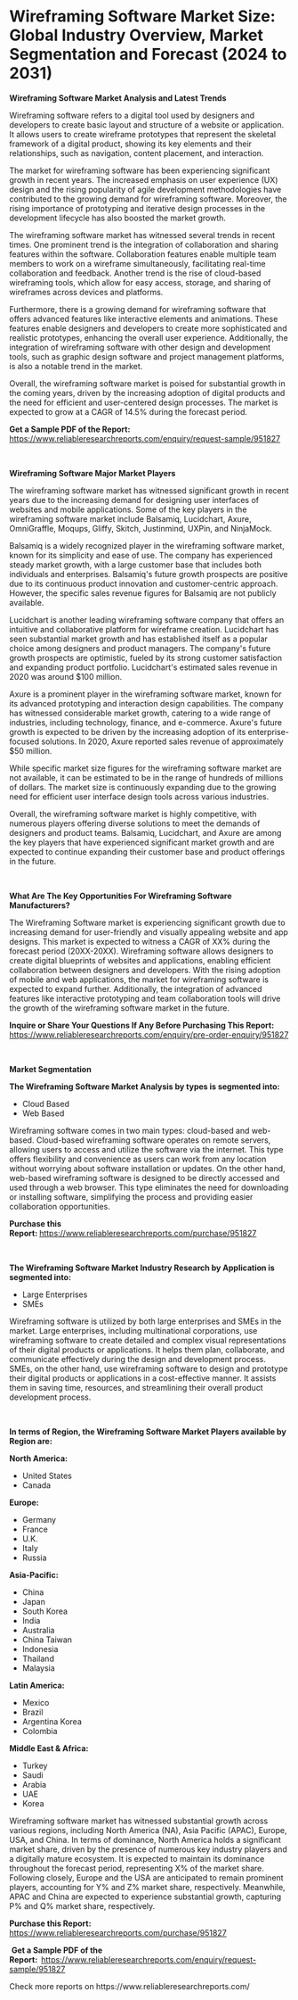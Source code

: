 <p><h1>Wireframing Software Market Size: Global Industry Overview, Market Segmentation and Forecast (2024 to 2031)</h1></p><p><strong>Wireframing Software Market Analysis and Latest Trends</strong></p>
<p><p>Wireframing software refers to a digital tool used by designers and developers to create basic layout and structure of a website or application. It allows users to create wireframe prototypes that represent the skeletal framework of a digital product, showing its key elements and their relationships, such as navigation, content placement, and interaction.</p><p>The market for wireframing software has been experiencing significant growth in recent years. The increased emphasis on user experience (UX) design and the rising popularity of agile development methodologies have contributed to the growing demand for wireframing software. Moreover, the rising importance of prototyping and iterative design processes in the development lifecycle has also boosted the market growth.</p><p>The wireframing software market has witnessed several trends in recent times. One prominent trend is the integration of collaboration and sharing features within the software. Collaboration features enable multiple team members to work on a wireframe simultaneously, facilitating real-time collaboration and feedback. Another trend is the rise of cloud-based wireframing tools, which allow for easy access, storage, and sharing of wireframes across devices and platforms.</p><p>Furthermore, there is a growing demand for wireframing software that offers advanced features like interactive elements and animations. These features enable designers and developers to create more sophisticated and realistic prototypes, enhancing the overall user experience. Additionally, the integration of wireframing software with other design and development tools, such as graphic design software and project management platforms, is also a notable trend in the market.</p><p>Overall, the wireframing software market is poised for substantial growth in the coming years, driven by the increasing adoption of digital products and the need for efficient and user-centered design processes. The market is expected to grow at a CAGR of 14.5% during the forecast period.</p></p>
<p><strong>Get a Sample PDF of the Report:&nbsp;</strong> <a href="https://www.reliableresearchreports.com/enquiry/request-sample/951827">https://www.reliableresearchreports.com/enquiry/request-sample/951827</a></p>
<p>&nbsp;</p>
<p><strong>Wireframing Software Major Market Players</strong></p>
<p><p>The wireframing software market has witnessed significant growth in recent years due to the increasing demand for designing user interfaces of websites and mobile applications. Some of the key players in the wireframing software market include Balsamiq, Lucidchart, Axure, OmniGraffle, Moqups, Gliffy, Skitch, Justinmind, UXPin, and NinjaMock.</p><p>Balsamiq is a widely recognized player in the wireframing software market, known for its simplicity and ease of use. The company has experienced steady market growth, with a large customer base that includes both individuals and enterprises. Balsamiq's future growth prospects are positive due to its continuous product innovation and customer-centric approach. However, the specific sales revenue figures for Balsamiq are not publicly available.</p><p>Lucidchart is another leading wireframing software company that offers an intuitive and collaborative platform for wireframe creation. Lucidchart has seen substantial market growth and has established itself as a popular choice among designers and product managers. The company's future growth prospects are optimistic, fueled by its strong customer satisfaction and expanding product portfolio. Lucidchart's estimated sales revenue in 2020 was around $100 million.</p><p>Axure is a prominent player in the wireframing software market, known for its advanced prototyping and interaction design capabilities. The company has witnessed considerable market growth, catering to a wide range of industries, including technology, finance, and e-commerce. Axure's future growth is expected to be driven by the increasing adoption of its enterprise-focused solutions. In 2020, Axure reported sales revenue of approximately $50 million.</p><p>While specific market size figures for the wireframing software market are not available, it can be estimated to be in the range of hundreds of millions of dollars. The market size is continuously expanding due to the growing need for efficient user interface design tools across various industries.</p><p>Overall, the wireframing software market is highly competitive, with numerous players offering diverse solutions to meet the demands of designers and product teams. Balsamiq, Lucidchart, and Axure are among the key players that have experienced significant market growth and are expected to continue expanding their customer base and product offerings in the future.</p></p>
<p>&nbsp;</p>
<p><strong>What Are The Key Opportunities For Wireframing Software Manufacturers?</strong></p>
<p><p>The Wireframing Software market is experiencing significant growth due to increasing demand for user-friendly and visually appealing website and app designs. This market is expected to witness a CAGR of XX% during the forecast period (20XX-20XX). Wireframing software allows designers to create digital blueprints of websites and applications, enabling efficient collaboration between designers and developers. With the rising adoption of mobile and web applications, the market for wireframing software is expected to expand further. Additionally, the integration of advanced features like interactive prototyping and team collaboration tools will drive the growth of the wireframing software market in the future.</p></p>
<p><strong>Inquire or Share Your Questions If Any Before Purchasing This Report:</strong> <a href="https://www.reliableresearchreports.com/enquiry/pre-order-enquiry/951827">https://www.reliableresearchreports.com/enquiry/pre-order-enquiry/951827</a></p>
<p>&nbsp;</p>
<p><strong>Market Segmentation</strong></p>
<p><strong>The Wireframing Software Market Analysis by types is segmented into:</strong></p>
<p><ul><li>Cloud Based</li><li>Web Based</li></ul></p>
<p><p>Wireframing software comes in two main types: cloud-based and web-based. Cloud-based wireframing software operates on remote servers, allowing users to access and utilize the software via the internet. This type offers flexibility and convenience as users can work from any location without worrying about software installation or updates. On the other hand, web-based wireframing software is designed to be directly accessed and used through a web browser. This type eliminates the need for downloading or installing software, simplifying the process and providing easier collaboration opportunities.</p></p>
<p><strong>Purchase this Report:&nbsp;</strong><a href="https://www.reliableresearchreports.com/purchase/951827">https://www.reliableresearchreports.com/purchase/951827</a></p>
<p>&nbsp;</p>
<p><strong>The Wireframing Software Market Industry Research by Application is segmented into:</strong></p>
<p><ul><li>Large Enterprises</li><li>SMEs</li></ul></p>
<p><p>Wireframing software is utilized by both large enterprises and SMEs in the market. Large enterprises, including multinational corporations, use wireframing software to create detailed and complex visual representations of their digital products or applications. It helps them plan, collaborate, and communicate effectively during the design and development process. SMEs, on the other hand, use wireframing software to design and prototype their digital products or applications in a cost-effective manner. It assists them in saving time, resources, and streamlining their overall product development process.</p></p>
<p>&nbsp;</p>
<p><strong>In terms of Region, the Wireframing Software Market Players available by Region are:</strong></p>
<p>
    <p> <strong> North America: </strong>
        <ul>
            <li>United States</li>
            <li>Canada</li>
        </ul>
        </p> 
    <p> <strong> Europe: </strong>
        <ul>
            <li>Germany</li>
            <li>France</li>
            <li>U.K.</li>
            <li>Italy</li>
            <li>Russia</li>
        </ul>
        </p> 
    <p> <strong> Asia-Pacific: </strong>
        <ul>
            <li>China</li>
            <li>Japan</li>
            <li>South Korea</li>
            <li>India</li>
            <li>Australia</li>
            <li>China Taiwan</li>
            <li>Indonesia</li>
            <li>Thailand</li>
            <li>Malaysia</li>
        </ul>
        </p> 
    <p> <strong> Latin America: </strong>
        <ul>
            <li>Mexico</li>
            <li>Brazil</li>
            <li>Argentina Korea</li>
            <li>Colombia</li>
        </ul>
        </p> 
    <p> <strong> Middle East & Africa: </strong>
        <ul>
            <li>Turkey</li>
            <li>Saudi</li>
            <li>Arabia</li>
            <li>UAE</li>
            <li>Korea</li>
        </ul>
    </p>
    </p>
<p><p>Wireframing software market has witnessed substantial growth across various regions, including North America (NA), Asia Pacific (APAC), Europe, USA, and China. In terms of dominance, North America holds a significant market share, driven by the presence of numerous key industry players and a digitally mature ecosystem. It is expected to maintain its dominance throughout the forecast period, representing X% of the market share. Following closely, Europe and the USA are anticipated to remain prominent players, accounting for Y% and Z% market share, respectively. Meanwhile, APAC and China are expected to experience substantial growth, capturing P% and Q% market share, respectively.</p></p>
<p><strong>Purchase this Report: </strong><a href="https://www.reliableresearchreports.com/purchase/951827">https://www.reliableresearchreports.com/purchase/951827</a></p>
<p>&nbsp;<strong>Get a Sample PDF of the Report:&nbsp;&nbsp;</strong><a href="https://www.reliableresearchreports.com/enquiry/request-sample/951827">https://www.reliableresearchreports.com/enquiry/request-sample/951827</a></p>
<p><strong></strong></p>
<p>Check more reports on https://www.reliableresearchreports.com/</p>